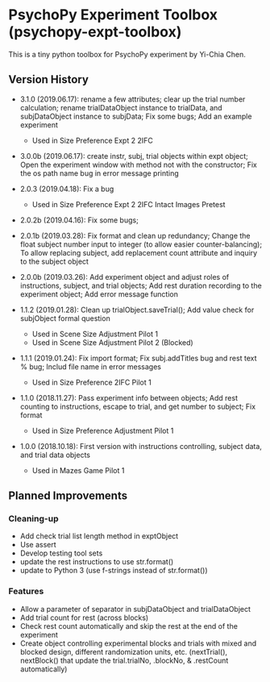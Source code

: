 # PsychoPy Experiment Toolbox (psychopy-expt-toolbox)

This is a tiny python toolbox for PsychoPy experiment by Yi-Chia Chen.

## Version History
- 3.1.0 (2019.06.17): rename a few attributes;
                       clear up the trial number calculation;
                       rename trialDataObject instance to trialData, and subjDataObject instance to subjData;
                       Fix some bugs;
                       Add an example experiment
    - Used in Size Preference Expt 2 2IFC

- 3.0.0b (2019.06.17): create instr, subj, trial objects within expt object;
                       Open the experiment window with method not with the constructor;
                       Fix the os path name bug in error message printing

- 2.0.3 (2019.04.18): Fix a bug
    - Used in Size Preference Expt 2 2IFC Intact Images Pretest

- 2.0.2b (2019.04.16): Fix some bugs;

- 2.0.1b (2019.03.28): Fix format and clean up redundancy;
                       Change the float subject number input to integer (to allow easier counter-balancing);
                       To allow replacing subject, add replacement count attribute and inquiry to the subject object

- 2.0.0b (2019.03.26): Add experiment object and adjust roles of instructions, subject, and trial objects;
                       Add rest duration recording to the experiment object;
                       Add error message function

- 1.1.2 (2019.01.28): Clean up trialObject.saveTrial();
                      Add value check for subjObject formal question
    - Used in Scene Size Adjustment Pilot 1
    - Used in Scene Size Adjustment Pilot 2 (Blocked)

- 1.1.1 (2019.01.24): Fix import format;
                      Fix subj.addTitles bug and rest text % bug;
                      Includ file name in error messages
    - Used in Size Preference 2IFC Pilot 1

- 1.1.0 (2018.11.27): Pass experiment info between objects;
                      Add rest counting to instructions, escape to trial, and get number to subject;
                      Fix format
    - Used in Size Preference Adjustment Pilot 1

- 1.0.0 (2018.10.18): First version with instructions controlling, subject data, and trial data objects
    - Used in Mazes Game Pilot 1


## Planned Improvements

### Cleaning-up
- Add check trial list length method in exptObject
- Use assert
- Develop testing tool sets
- update the rest instructions to use str.format()
- update to Python 3 (use f-strings instead of str.format())

### Features
- Allow a parameter of separator in subjDataObject and trialDataObject
- Add trial count for rest (across blocks)
- Check rest count automatically and skip the rest at the end of the experiment
- Create object controlling experimental blocks and trials with mixed and blocked design, different randomization units, etc. (nextTrial(), nextBlock() that update the trial.trialNo, .blockNo, & .restCount automatically)
